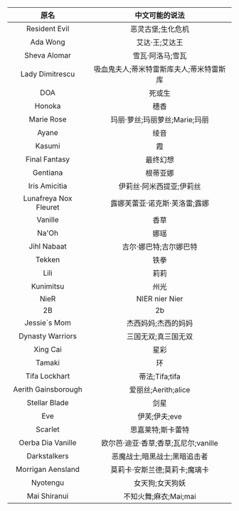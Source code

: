 |原名|中文可能的说法|
|:---:|:---:|
|Resident Evil|恶灵古堡;生化危机|
|Ada Wong|艾达·王;艾达王|
|Sheva Alomar|雪瓦·阿洛马;雪瓦|
|Lady Dimitrescu|吸血鬼夫人;蒂米特雷斯库夫人;蒂米特雷斯库|
|DOA|死或生|
|Honoka|穗香|
|Marie Rose|玛丽·萝丝;玛丽萝丝;Marie;玛丽|
|Ayane|绫音|
|Kasumi|霞|
|Final Fantasy|最终幻想|
|Gentiana|根蒂亚娜|
|Iris Amicitia|伊莉丝·阿米西提亚;伊莉丝|
|Lunafreya Nox Fleuret|露娜芙蕾亚·诺克斯·芙洛雷;露娜|
|Vanille|香草|
|Na'Oh|娜瑶|
|Jihl Nabaat|吉尔·娜巴特;吉尔娜巴特|
|Tekken|铁拳|
|Lili|莉莉|
|Kunimitsu|州光|
|NieR|NIER nier Nier|
|2B|2b|
|Jessie`s Mom|杰西妈妈;杰西的妈妈|
|Dynasty Warriors|三国无双;真三国无双|
|Xing Cai|星彩|
|Tamaki|环|
|Tifa Lockhart|蒂法;Tifa;tifa|
|Aerith Gainsborough|爱丽丝;Aerith;alice|
|Stellar Blade|剑星|
|Eve|伊芙;伊夫;eve|
|Scarlet|思嘉莱特;斯卡蕾特|
|Oerba Dia Vanille|欧尔芭·迪亚·香草;香草;瓦尼尔;vanille|
|Darkstalkers|恶魔战士;暗黑战士;黑暗追击者|
|Morrigan Aensland|莫莉卡·安斯兰德;莫莉卡;魔璃卡|
|Nyotengu|女天狗;女天狗妖|
|Mai Shiranui|不知火舞;麻衣;Mai;mai|